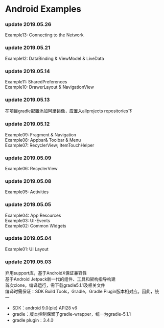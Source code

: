 # Android Examples
### update 2019.05.26
Example13: Connecting to the Network
### update 2019.05.21
Example12: DataBinding & ViewModel & LiveData  
### update 2019.05.14
Example11: SharedPreferences  
Example10: DrawerLayout & NavigationView
### update 2019.05.13
在项目gradle配置添加阿里镜像，应置入allprojects repositories下
### update 2019.05.12
Example09: Fragment & Navigation  
Example08: Appbar& Toolbar & Menu  
Example07: RecyclerView; ItemTouchHelper
### update 2019.05.09
Example06: RecyclerView
### update 2019.05.08
Example05: Activities  
### update 2019.05.05  
Example04: App Resources  
Example03: UI-Events  
Example02: Common Widgets  
### update 2019.05.04  
Example01: UI Layout
### update 2019.05.03
弃用support库，基于AndroidX保证兼容性  
基于Android Jetpack新一代的组件、工具和架构指导构建  
首次clone，编译运行，需下载gradle5.1.1及相关文件  
编译时需保证：SDK Build Tools，Gradle，Gradle Plugin版本相对应。因此，统一
- SDK：android 9.0(pie) API28 v6
- gradle：版本控制保留了gradle-wrapper，统一为gradle-5.1.1
- gradle plugin：3.4.0